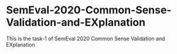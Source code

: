 # SemEval-2020-Common-Sense-Validation-and-EXplanation
This is the task-1 of SemEval 2020 Common Sense Validation and EXplanation
